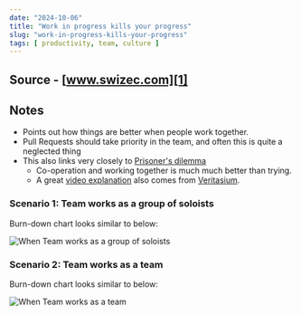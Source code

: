 ```yaml
---
date: "2024-10-06"
title: "Work in progress kills your progress"
slug: "work-in-progress-kills-your-progress"
tags: [ productivity, team, culture ]
---
```




## Source - [www.swizec.com][1]

## Notes
* Points out how things are better when people work together.
* Pull Requests should take priority in the team, and often this is quite a neglected thing
* This also links very closely to [Prisoner's dilemma][2]
  * Co-operation and working together is much much better than trying.
  * A great [video explanation][3] also comes from [Veritasium][4].

### Scenario 1: Team works as a group of soloists

Burn-down chart looks similar to below:

![When Team works as a group of soloists][5]

### Scenario 2: Team works as a team

Burn-down chart looks similar to below:

![When Team works as a team][6]



  [1]: https://swizec.com/blog/workinprogress-kills-your-progress/
  [2]: https://en.wikipedia.org/wiki/Prisoner's_dilemma
  [3]: https://youtu.be/mScpHTIi-kM?si=Imv6a9T7KCQEGZdd
  [4]: https://www.veritasium.com
  [5]: https://swizec.com/static/947e06e4aa6d337e17f7d3a82f19c89a/e11e5/Burndown-chart-when-you-work-in-parallel4fg3bi.webp
  [6]: https://swizec.com/static/7270099ae72fb1c178f80d8bd3fb4fad/e11e5/Burndown-chart-when-you-work-together3g3f25.webp
